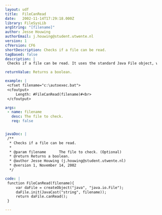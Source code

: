 ```yaml
---
layout: udf
title:  FileCanRead
date:   2002-11-14T17:29:18.000Z
library: FileSysLib
argString: "[filename]"
author: Jesse Houwing
authorEmail: j.houwing@student.utwente.nl
version: 1
cfVersion: CF6
shortDescription: Checks if a file can be read.
tagBased: false
description: |
 Checks if a file can be read. It uses the standard Java File object, which makes it very fast under Coldfusion MX

returnValue: Returns a boolean.

example: |
 <cfset filename="c:\autoexec.bat">
 <cfoutput>
     Length: #FileCanRead(filename)#<br>
 </cfoutput>

args:
 - name: filename
   desc: The file to check.
   req: false


javaDoc: |
 /**
  * Checks if a file can be read.
  * 
  * @param filename      The file to check. (Optional)
  * @return Returns a boolean. 
  * @author Jesse Houwing (j.houwing@student.utwente.nl) 
  * @version 1, November 14, 2002 
  */

code: |
 function FileCanRead(filename){
     var daFile = createObject("java", "java.io.File");
     daFile.init(JavaCast("string", filename));
     return daFile.canRead();
 }

---
```


